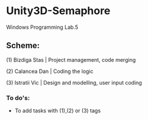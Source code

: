 # Unity3D-Semaphore
Windows Programming Lab.5
## Scheme:
(1) Bizdiga Stas | Project management, code merging

(2) Calancea Dan | Coding the logic

(3) Istratii Vic | Design and modelling, user input coding

### To do's:
- To add tasks with (1),(2) or (3) tags

